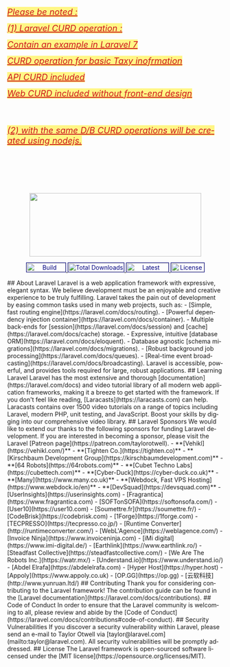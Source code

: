 <!DOCTYPE HTML PUBLIC "-//W3C//DTD HTML 4.0 Transitional//EN">
<html>
<head>
	<meta http-equiv="content-type" content="text/html; charset=utf-8"/>
	<title>From Barkat : email :barrpath@gmail.com</title>
	<meta name="generator" content="LibreOffice 6.0.7.3 (Linux)"/>
	<meta name="created" content="00:00:00"/>
	<meta name="changed" content="2020-07-24T04:36:32.209376612"/>
</head>
<body lang="en-US" dir="ltr">
<p align="left"><font color="#ce181e"><font size="4" style="font-size: 15pt"><i><u><span style="background: #fff685">Please
be noted :</span></u></i></font></font></p>
<p align="left"><font color="#ce181e"><font size="4" style="font-size: 15pt"><i><u><span style="background: #fff685">(1)
 Laravel CURD operation  : </span></u></i></font></font>
</p>
<p align="left"><font color="#ce181e"><font size="4" style="font-size: 15pt"><i><span style="background: #fff685"><span style="text-decoration: none"><b>	</b></span><u>Contain
an example in Laravel 7</u></span></i></font></font></p>
<p align="left"><font color="#ce181e"><font size="4" style="font-size: 15pt"><i><span style="background: #fff685"><span style="text-decoration: none">	</span><u>CURD
operation for basic Taxy inofrmation</u></span></i></font></font></p>
<p align="left"><font color="#ce181e"><font size="4" style="font-size: 15pt"><i><span style="background: #fff685"><span style="text-decoration: none">	</span><u>API
CURD included</u></span></i></font></font></p>
<p align="left"><font color="#ce181e"><font size="4" style="font-size: 15pt"><i><span style="background: #fff685"><span style="text-decoration: none">	</span><u>Web
CURD included without front-end design </u></span></i></font></font>
</p>
<p align="left"><br/>
<br/>

</p>
<p align="left"><font color="#ce181e"><font size="4" style="font-size: 15pt"><i><u><span style="background: #fff685">(2)
with the same D/B  CURD operations will be created using nodejs. </span></u></i></font></font>
</p>
<p align="left"><br/>
<br/>

</p>
<p align="center"><br/>
<br/>

</p>
<p align="center"><img src="https://res.cloudinary.com/dtfbvvkyp/image/upload/v1566331377/laravel-logolockup-cmyk-red.svg" name="Image1" align="bottom" width="400" height="148" border="0"/>
</p>
<p align="center"><a href="https://travis-ci.org/laravel/framework">
  <font color="#000080">
    <img src="https://travis-ci.org/laravel/framework.svg" name="Image2" alt="Build Status" align="bottom" width="91" height="21" border="1"/>
  </font>
</a>

<a href="https://packagist.org/packages/laravel/framework">
  <font color="#000080">
    <img src="https://poser.pugx.org/laravel/framework/d/total.svg" name="Image3" alt="Total Downloads" align="bottom" width="130" height="21" border="1"/>
  </font>
</a>

<a href="https://packagist.org/packages/laravel/framework">
  <font color="#000080">
    <img src="https://poser.pugx.org/laravel/framework/v/stable.svg" name="Image4" alt="Latest Stable Version" align="bottom" width="98" height="21" border="1"/>
  </font>
</a>

<a href="https://packagist.org/packages/laravel/framework">
  <font color="#000080">
    <img src="https://poser.pugx.org/laravel/framework/license.svg" name="Image5" alt="License" align="bottom" width="77" height="21" border="1"/>
  </font>
</a>

</p>
<p>## About Laravel Laravel is a web application framework with
expressive, elegant syntax. We believe development must be an
enjoyable and creative experience to be truly fulfilling. Laravel
takes the pain out of development by easing common tasks used in many
web projects, such as: - [Simple, fast routing
engine](https://laravel.com/docs/routing). - [Powerful dependency
injection container](https://laravel.com/docs/container). - Multiple
back-ends for [session](https://laravel.com/docs/session) and
[cache](https://laravel.com/docs/cache) storage. - Expressive,
intuitive [database ORM](https://laravel.com/docs/eloquent). -
Database agnostic [schema
migrations](https://laravel.com/docs/migrations). - [Robust
background job processing](https://laravel.com/docs/queues). -
[Real-time event
broadcasting](https://laravel.com/docs/broadcasting). Laravel is
accessible, powerful, and provides tools required for large, robust
applications. ## Learning Laravel Laravel has the most extensive and
thorough [documentation](https://laravel.com/docs) and video tutorial
library of all modern web application frameworks, making it a breeze
to get started with the framework. If you don't feel like reading,
[Laracasts](https://laracasts.com) can help. Laracasts contains over
1500 video tutorials on a range of topics including Laravel, modern
PHP, unit testing, and JavaScript. Boost your skills by digging into
our comprehensive video library. ## Laravel Sponsors We would like to
extend our thanks to the following sponsors for funding Laravel
development. If you are interested in becoming a sponsor, please
visit the Laravel [Patreon page](https://patreon.com/taylorotwell). -
**[Vehikl](https://vehikl.com/)** - **[Tighten
Co.](https://tighten.co)** - **[Kirschbaum Development
Group](https://kirschbaumdevelopment.com)** - **[64
Robots](https://64robots.com)** - **[Cubet Techno
Labs](https://cubettech.com)** -
**[Cyber-Duck](https://cyber-duck.co.uk)** -
**[Many](https://www.many.co.uk)** - **[Webdock, Fast VPS
Hosting](https://www.webdock.io/en)** -
**[DevSquad](https://devsquad.com)** -
[UserInsights](https://userinsights.com) -
[Fragrantica](https://www.fragrantica.com) -
[SOFTonSOFA](https://softonsofa.com/) - [User10](https://user10.com)
- [Soumettre.fr](https://soumettre.fr/) -
[CodeBrisk](https://codebrisk.com) - [1Forge](https://1forge.com) -
[TECPRESSO](https://tecpresso.co.jp/) - [Runtime
Converter](http://runtimeconverter.com/) -
[WebL'Agence](https://weblagence.com/) - [Invoice
Ninja](https://www.invoiceninja.com) - [iMi
digital](https://www.imi-digital.de/) -
[Earthlink](https://www.earthlink.ro/) - [Steadfast
Collective](https://steadfastcollective.com/) - [We Are The Robots
Inc.](https://watr.mx/) - [Understand.io](https://www.understand.io/)
- [Abdel Elrafa](https://abdelelrafa.com) - [Hyper
Host](https://hyper.host) - [Appoly](https://www.appoly.co.uk) -
[OP.GG](https://op.gg) - [<font face="Noto Sans CJK SC"><span lang="zh-CN">云软科技</span></font>](http://www.yunruan.ltd/)
## Contributing Thank you for considering contributing to the Laravel
framework! The contribution guide can be found in the [Laravel
documentation](https://laravel.com/docs/contributions). ## Code of
Conduct In order to ensure that the Laravel community is welcoming to
all, please review and abide by the [Code of
Conduct](https://laravel.com/docs/contributions#code-of-conduct). ##
Security Vulnerabilities If you discover a security vulnerability
within Laravel, please send an e-mail to Taylor Otwell via
[taylor@laravel.com](mailto:taylor@laravel.com). All security
vulnerabilities will be promptly addressed. ## License The Laravel
framework is open-sourced software licensed under the [MIT
license](https://opensource.org/licenses/MIT). 
</p>
</body>
</html>
